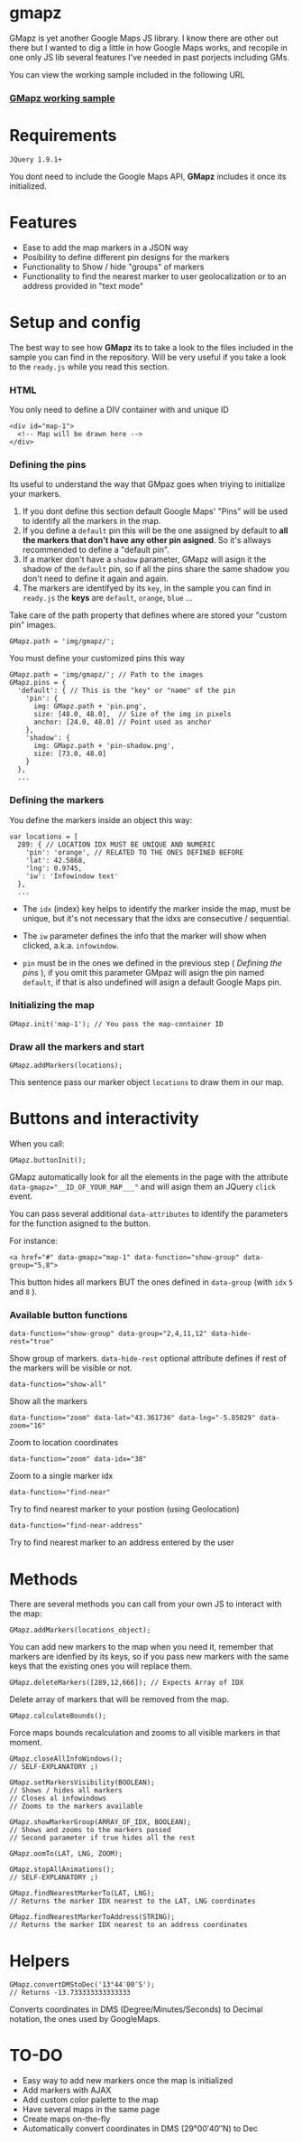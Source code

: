 gmapz
=====

GMapz is yet another Google Maps JS library. I know there are other out there but I wanted to dig a little in how Google Maps works, and recopile in one only JS lib several features I've needed in past porjects including GMs.

You can view the working sample included in the following URL

<h3><a href="http://htmlpreview.github.io/?https://github.com/carloscabo/gmapz/blob/master/public/index.htm" target="_blank">GMapz working sample</a></h3>

Requirements
============

`JQuery 1.9.1+`

You dont need to include the Google Maps API, **GMapz** includes it once its initialized.

Features
========

- Ease to add the map markers in a JSON way
- Posibility to define different pin designs for the markers
- Functionality to Show / hide "groups" of markers
- Functionality to find the nearest marker to user geolocalization or to an address provided in "text mode"

Setup and config
================

The best way to see how **GMapz** its to take a look to the files included in the sample you can find in the repository. Will be very useful if you take a look to the `ready.js` while you read this section.

### HTML

You only need to define a DIV container with and unique ID

    <div id="map-1">
      <!-- Map will be drawn here -->
    </div>
    

### Defining the pins

Its useful to understand the way that GMpaz goes when triying to initialize your markers.

1. If you dont define this section default Google Maps' "Pins" will be used to identify all the markers in the map.
2. If you define a `default` pin this will be the one assigned by default to **all the markers that don't have any other pin asigned**. So it's allways recommended to define a "default pin".
3. If a marker don't have a `shadow` parameter, GMapz will asign it the shadow of the `default` pin, so if all the pins share the same shadow you don't need to define it again and again.
4. The markers are identifyed by its `key`, in the sample you can find in `ready.js` the **keys** are `default`, `orange`, `blue` ...

Take care of the path property that defines where are stored your "custom pin" images.

    GMapz.path = 'img/gmapz/';
    
You must define your customized pins this way

    GMapz.path = 'img/gmapz/'; // Path to the images
    GMapz.pins = {
      'default': { // This is the "key" or "name" of the pin
        'pin': {
          img: GMapz.path + 'pin.png',
          size: [48.0, 48.0],  // Size of the img in pixels
          anchor: [24.0, 48.0] // Point used as anchor
        },
        'shadow': {
          img: GMapz.path + 'pin-shadow.png',
          size: [73.0, 48.0]
        }
      },
      ...

### Defining the markers

You define the markers inside an object this way:

    var locations = [
      289: { // LOCATION IDX MUST BE UNIQUE AND NUMERIC
        'pin': 'orange', // RELATED TO THE ONES DEFINED BEFORE
        'lat': 42.5868,
        'lng': 0.9745,
        'iw': 'Infowindow text'
      },
      ...

- The `idx` (index) key helps to identify the marker inside the map, must be unique, but it's not necessary that the idxs are consecutive / sequential.

- The `iw` parameter defines the info that the marker will show when clicked, a.k.a. `infowindow`.

- `pin` must be in the ones we defined in the previous step ( _Defining the pins_ ), if you omit this parameter GMpaz will asign the pin named `default`, if that is also undefined will asign a default Google Maps pin.

### Initializing the map

    GMapz.init('map-1'); // You pass the map-container ID
    
### Draw all the markers and start

    GMapz.addMarkers(locations);
    
This sentence pass our marker object `locations` to draw them in our map.

Buttons and interactivity
=========================

When you call:

    GMapz.buttonInit();

GMapz automatically look for all the elements in the page with the attribute `data-gmapz="__ID_OF_YOUR_MAP___"` and will asign them an JQuery `click` event.

You can pass several additional `data-attributes` to identify the parameters for the function asigned to the button.

For instance:

    <a href="#" data-gmapz="map-1" data-function="show-group" data-group="5,8">

This button hides all markers BUT the ones defined in `data-group` (with `idx` `5` and `8` ).

### Available button functions

    data-function="show-group" data-group="2,4,11,12" data-hide-rest="true"
Show group of markers. `data-hide-rest` optional attribute defines if rest of the markers will be visible or not.

    data-function="show-all"
Show all the markers

    data-function="zoom" data-lat="43.361736" data-lng="-5.85029" data-zoom="16"
Zoom to location coordinates

    data-function="zoom" data-idx="38"
Zoom to a single marker idx

    data-function="find-near"
Try to find nearest marker to your postion (using Geolocation)

    data-function="find-near-address"
Try to find nearest marker to an address entered by the user

Methods
=======

There are several methods you can call from your own JS to interact with the map:

    GMapz.addMarkers(locations_object);

You can add new markers to the map when you need it, remember that markers are idenfied by its keys, so if you pass new markers with the same keys that the existing ones you will replace them.

    GMapz.deleteMarkers([289,12,666]); // Expects Array of IDX

Delete array of markers that will be removed from the map.

    GMapz.calculateBounds();

Force maps bounds recalculation and zooms to all visible markers in that moment.

    GMapz.closeAllInfoWindows();
    // SELF-EXPLANATORY ;)

    GMapz.setMarkersVisibility(BOOLEAN);
    // Shows / hides all markers
    // Closes al infowindows
    // Zooms to the markers available

    GMapz.showMarkerGroup(ARRAY_OF_IDX, BOOLEAN);
    // Shows and zooms to the markers passed
    // Second parameter if true hides all the rest

    GMapz.oomTo(LAT, LNG, ZOOM);

    GMapz.stopAllAnimations();
    // SELF-EXPLANATORY ;)

    GMapz.findNearestMarkerTo(LAT, LNG);
    // Returns the marker IDX nearest to the LAT, LNG coordinates

    GMapz.findNearestMarkerToAddress(STRING);
    // Returns the marker IDX nearest to an address coordinates

Helpers
=======

    GMapz.convertDMStoDec('13°44′00″S');
    // Returns -13.733333333333333

Converts coordinates in DMS (Degree/Minutes/Seconds) to Decimal notation, the ones used by GoogleMaps.

TO-DO
=====

- Easy way to add new markers once the map is initialized
- Add markers with AJAX
- Add custom color palette to the map
- Have several maps in the same page
- Create maps on-the-fly
- Automatically convert coordinates in DMS (29°00′40″N) to Dec


